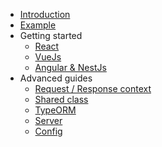 * [Introduction](/?id=isomor)
* [Example](/?id=example)
* Getting started
    * [React](Docs/getting-started/React)
    * [VueJs](Docs/getting-started/Vue)
    * [Angular & NestJs](Docs/getting-started/Angular)
* Advanced guides
    <!-- * [VScode](Docs/VScode.md) -->
    * [Request / Response context](Docs/ReqResCtx.md)
    * [Shared class](Docs/Shared-class.md)
    * [TypeORM](Docs/TypeORM.md)
    * [Server](Docs/Server.md)
    * [Config](Docs/Config.md)
    <!-- * [Babel](Docs/Babel.md) -->